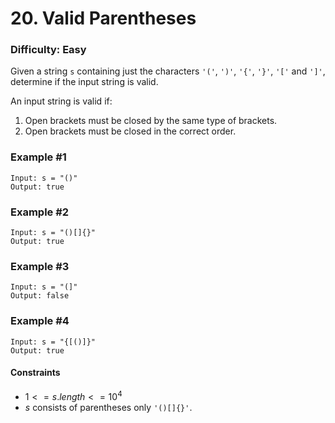 # 20. Valid Parentheses
### Difficulty: Easy

Given a string `s` containing just the characters `'('`, `')'`, `'{'`, `'}'`, `'['` and `']'`, determine if the input string is valid.

An input string is valid if:

1. Open brackets must be closed by the same type of brackets.
2. Open brackets must be closed in the correct order.

### Example #1

```
Input: s = "()"
Output: true
```

### Example #2

```
Input: s = "()[]{}"
Output: true
```

### Example #3

```
Input: s = "(]"
Output: false
```

### Example #4

```
Input: s = "{[()]}"
Output: true
```

#### Constraints

- $1 <= s.length <= 10^4$
- $s$ consists of parentheses only `'()[]{}'`.
